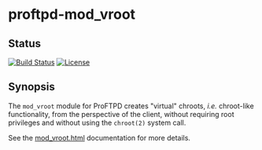 proftpd-mod_vroot
=================

Status
------
[![Build Status](https://travis-ci.org/Castaglia/proftpd-mod_vroot.svg?branch=master)](https://travis-ci.org/Castaglia/proftpd-mod_vroot)
[![License](https://img.shields.io/badge/license-GPL-brightgreen.svg)](https://img.shields.io/badge/license-GPL-brightgreen.svg)

Synopsis
--------
The `mod_vroot` module for ProFTPD creates "virtual" chroots, _i.e._ chroot-like
functionality, from the perspective of the client, without requiring root
privileges and without using the `chroot(2)` system call.

See the [mod_vroot.html](https://htmlpreview.github.io/?https://github.com/Castaglia/proftpd-mod_vroot/blob/master/mod_vroot.html) documentation for more details.
